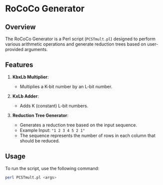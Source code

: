# RoCoCo Generator

## Overview

The RoCoCo Generator is a Perl script (`PCSTmult.pl`) designed to perform various arithmetic operations and generate reduction trees based on user-provided arguments.

## Features

1. **KbxLb Multiplier**:
   - Multiplies a K-bit number by an L-bit number.

2. **KxLb Adder**:
   - Adds K (constant) L-bit numbers.

3. **Reduction Tree Generator**:
   - Generates a reduction tree based on the input sequence.
   - Example Input: `"1 2 3 4 5 2 1"`
   - The sequence represents the number of rows in each column that should be reduced.

## Usage

To run the script, use the following command:

```bash
perl PCSTmult.pl <args>
